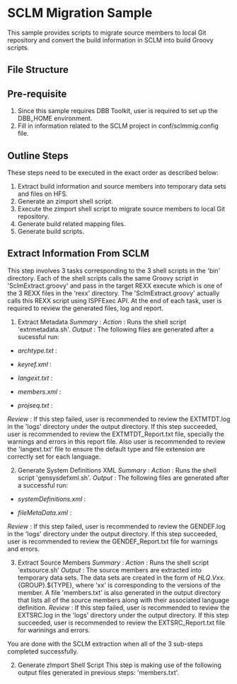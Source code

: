 
# SCLM Migration Sample
This sample provides scripts to migrate source members to local Git repository and convert the build information in SCLM into build Groovy scripts.

## File Structure
<TODO>

## Pre-requisite
1. Since this sample requires DBB Toolkit, user is required to set up the DBB_HOME environment.
2. Fill in information related to the SCLM project in conf/sclmmig.config file.

## Outline Steps
These steps need to be executed in the exact order as described below:
1. Extract build information and source members into temporary data sets and files on HFS.
2. Generate an zimport shell script.
3. Execute the zimport shell script to migrate source members to local Git repository.
4. Generate build related mapping files.
5. Generate build scripts.

## Extract Information From SCLM
This step involves 3 tasks corresponding to the 3 shell scripts in the 'bin' directory.
Each of the shell scripts calls the same Groovy script in 'SclmExtract.groovy' and pass in
the target REXX execute which is one of the 3 REXX files in the 'rexx' directory.  The 'SclmExtract.groovy'
actually calls this REXX script using ISPFExec API. At the end of each task, user is required
to review the generated files, log and report.

1. Extract Metadata
*Summary* : 
*Action* : Runs the shell script 'extrmetadata.sh'.
*Output* : The following files are generated after a sucessful run:
* *archtype.txt* : 

* *keyref.xml* : 

* *langext.txt* : 

* *members.xml* :

* *projseq.txt* :

*Review* : If this step failed, user is recommended to review the EXTMTDT.log in the 'logs'
directory under the output directory.  If this step succeeded, user is recommended to review
the EXTMTDT_Report.txt file, specially the warnings and errors in this report file. Also user
is recommended to review the 'langext.txt' file to ensure the default type and file extension
are correctly set for each language.

2. Generate System Definitions XML
*Summary* :
*Action* : Runs the shell script 'gensysdefxml.sh'.
*Output* : The following files are generated after a successful run:
* *systemDefinitions.xml* :

* *fileMetaData.xml* :

*Review* : If this step failed, user is recommended to review the GENDEF.log in the 'logs'
directory under the output directory. If this step succeeded, user is recommended to review
the GENDEF_Report.txt file for warnings and errors.  

3. Extract Source Members
*Summary* :
*Action* : Runs the shell script 'extsource.sh'
*Output* : The source members are extracted into temporary data sets. The data sets are 
created in the form of ${HLQ}.Vxx.${GROUP}.${TYPE}, where 'xx' is corresponding to the
versions of the member. A file 'members.txt' is also generated in the output directory
that lists all of the source members along with their associated language definition.
*Review* : If this step failed, user is recommended to review the EXTSRC.log in the 'logs'
directory under the output directory. If this step succeeded, user is recommended to review
the EXTSRC_Report.txt file for warinings and errors.    

You are done with the SCLM extraction when all of the 3 sub-steps completed successfully.

2. Generate zImport Shell Script
This step is making use of the following output files generated in previous steps:
'members.txt'.  



